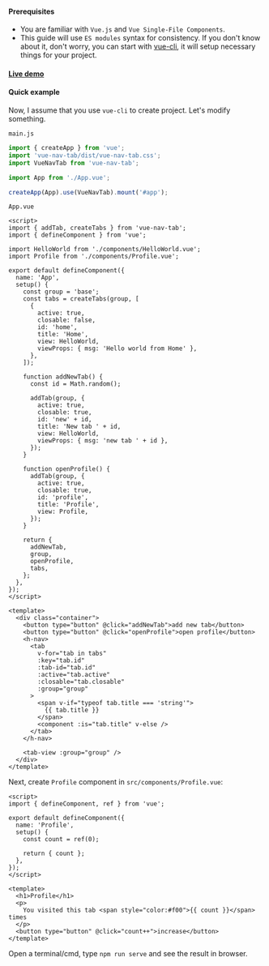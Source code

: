 #### Prerequisites

- You are familiar with `Vue.js` and `Vue Single-File Components`.
- This guide will use `ES modules` syntax for consistency. If you don't know about it, don't worry, you can start with [vue-cli](https://cli.vuejs.org/guide/installation.html), it will setup necessary things for your project.

#### [Live demo](https://codesandbox.io/s/vue-nav-tab-example-kyz4eu)

#### Quick example

Now, I assume that you use `vue-cli` to create project. Let's modify something.

`main.js`

```js
import { createApp } from 'vue';
import 'vue-nav-tab/dist/vue-nav-tab.css';
import VueNavTab from 'vue-nav-tab';

import App from './App.vue';

createApp(App).use(VueNavTab).mount('#app');
```

`App.vue`

```vue
<script>
import { addTab, createTabs } from 'vue-nav-tab';
import { defineComponent } from 'vue';

import HelloWorld from './components/HelloWorld.vue';
import Profile from './components/Profile.vue';

export default defineComponent({
  name: 'App',
  setup() {
    const group = 'base';
    const tabs = createTabs(group, [
      {
        active: true,
        closable: false,
        id: 'home',
        title: 'Home',
        view: HelloWorld,
        viewProps: { msg: 'Hello world from Home' },
      },
    ]);

    function addNewTab() {
      const id = Math.random();

      addTab(group, {
        active: true,
        closable: true,
        id: 'new' + id,
        title: 'New tab ' + id,
        view: HelloWorld,
        viewProps: { msg: 'new tab ' + id },
      });
    }

    function openProfile() {
      addTab(group, {
        active: true,
        closable: true,
        id: 'profile',
        title: 'Profile',
        view: Profile,
      });
    }

    return {
      addNewTab,
      group,
      openProfile,
      tabs,
    };
  },
});
</script>

<template>
  <div class="container">
    <button type="button" @click="addNewTab">add new tab</button>
    <button type="button" @click="openProfile">open profile</button>
    <h-nav>
      <tab
        v-for="tab in tabs"
        :key="tab.id"
        :tab-id="tab.id"
        :active="tab.active"
        :closable="tab.closable"
        :group="group"
      >
        <span v-if="typeof tab.title === 'string'">
          {{ tab.title }}
        </span>
        <component :is="tab.title" v-else />
      </tab>
    </h-nav>

    <tab-view :group="group" />
  </div>
</template>
```

Next, create `Profile` component in `src/components/Profile.vue`:

```vue
<script>
import { defineComponent, ref } from 'vue';

export default defineComponent({
  name: 'Profile',
  setup() {
    const count = ref(0);

    return { count };
  },
});
</script>

<template>
  <h1>Profile</h1>
  <p>
    You visited this tab <span style="color:#f00">{{ count }}</span> times
  </p>
  <button type="button" @click="count++">increase</button>
</template>
```

Open a terminal/cmd, type `npm run serve` and see the result in browser.

